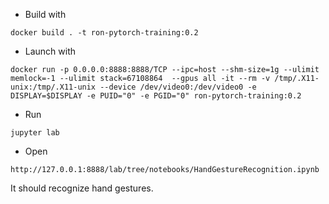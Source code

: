 

* Build with

`docker build . -t ron-pytorch-training:0.2`

* Launch with

```
docker run -p 0.0.0.0:8888:8888/TCP --ipc=host --shm-size=1g --ulimit memlock=-1 --ulimit stack=67108864  --gpus all -it --rm -v /tmp/.X11-unix:/tmp/.X11-unix --device /dev/video0:/dev/video0 -e DISPLAY=$DISPLAY -e PUID="0" -e PGID="0" ron-pytorch-training:0.2

```

* Run 

`jupyter lab`


* Open

`http://127.0.0.1:8888/lab/tree/notebooks/HandGestureRecognition.ipynb`

It should recognize hand gestures.
